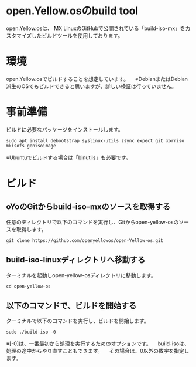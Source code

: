 # open.Yellow.osのbuild tool
open.Yellow.osは、 MX LinuxのGitHubで公開されている「build-iso-mx」をカスタマイズしたビルドツールを使用しております。


# 環境
open.Yellow.osでビルドすることを想定しています。
　※DebianまたはDebian派生のOSでもビルドできると思いますが、詳しい検証は行っていません。



# 事前準備
ビルドに必要なパッケージをインストールします。

`sudo apt install debootstrap syslinux-utils zsync expect git xorriso mkisofs genisoimage`

※Ubuntuでビルドする場合は「binutils」も必要です。

# ビルド
## oYoのGitからbuild-iso-mxのソースを取得する
任意のディレクトリで以下のコマンドを実行し、Gitからopen-yellow-osのソースを取得します。

`git clone https://github.com/openyellowos/open-Yellow-os.git`


## build-iso-linuxディレクトリへ移動する
ターミナルを起動しopen-yellow-osディレクトリに移動します。

`cd open-yellow-os`


## 以下のコマンドで、ビルドを開始する
ターミナルで以下のコマンドを実行し、ビルドを開始します。

`sudo ./build-iso -0`

※[-0]は、一番最初から処理を実行するためのオプションです。
　build-isoは、処理の途中からやり直すこともできます。
　その場合は、0以外の数字を指定します。 
